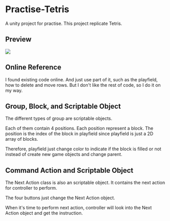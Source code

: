 # Practise-Tetris
A unity project for practise. This project replicate Tetris.

## Preview
![](Preview.gif)

## Online Reference

I found existing code online. And just use part of it, such as the playfield, how to delete and move rows. 
But I don't like the rest of code, so I do it on my way.

## Group, Block, and Scriptable Object

The different types of group are scriptable objects.

Each of them contain 4 positions. Each position represent a block. 
The position is the index of the block in playfield since playfield is just a 2D array of blocks.

Therefore, playfield just change color to indicate if the block is filled or not instead of create new game objects and change parent.

## Command Action and Scriptable Object

The Next Action class is also an scriptable object. It contains the next action for controller to perform.

The four buttons just change the Next Action object.

When it's time to perform next action, controller will look into the Next Action object and get the instruction.
